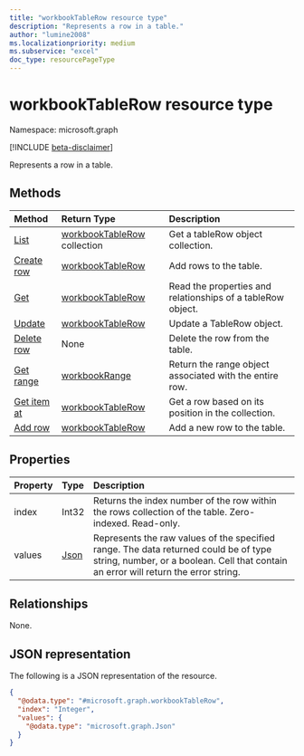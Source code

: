 ```yaml
---
title: "workbookTableRow resource type"
description: "Represents a row in a table."
author: "lumine2008"
ms.localizationpriority: medium
ms.subservice: "excel"
doc_type: resourcePageType
---
```


# workbookTableRow resource type

Namespace: microsoft.graph

[!INCLUDE [beta-disclaimer](../../includes/beta-disclaimer.md)]

Represents a row in a table.


## Methods

| Method		   | Return Type	|Description|
|:---------------|:--------|:----------|
|[List](../api/tablerow-list.md) | [workbookTableRow](workbooktablerow.md) collection |Get a tableRow object collection. |
|[Create row](../api/table-post-rows.md)|[workbookTableRow](workbooktablerow.md)|Add rows to the table.|
|[Get](../api/tablerow-get.md) | [workbookTableRow](workbooktablerow.md) |Read the properties and relationships of a tableRow object.|
|[Update](../api/tablerow-update.md) | [workbookTableRow](workbooktablerow.md)	|Update a TableRow object. |
|[Delete row](../api/tablerow-delete.md)|None|Delete the row from the table.|
|[Get range](../api/tablerow-range.md)|[workbookRange](workbookrange.md)|Return the range object associated with the entire row.|
|[Get item at](../api/tablerowcollection-itemat.md)|[workbookTableRow](workbooktablerow.md)|Get a row based on its position in the collection.|
|[Add row](../api/tablerowcollection-add.md)|[workbookTableRow](workbooktablerow.md)|Add a new row to the table.|

## Properties
| Property	   | Type	|Description|
|:---------------|:--------|:----------|
|index|Int32|Returns the index number of the row within the rows collection of the table. Zero-indexed. Read-only.|
|values|[Json](../resources/json.md)|Represents the raw values of the specified range. The data returned could be of type string, number, or a boolean. Cell that contain an error will return the error string.|

## Relationships
None.


## JSON representation

The following is a JSON representation of the resource.

<!-- {
  "blockType": "resource",
  "@odata.type": "microsoft.graph.workbookTableRow",
  "openType": false
}
-->
``` json
{
  "@odata.type": "#microsoft.graph.workbookTableRow",
  "index": "Integer",
  "values": {
    "@odata.type": "microsoft.graph.Json"
  }
}
```

<!-- uuid: 8fcb5dbc-d5aa-4681-8e31-b001d5168d79
2015-10-25 14:57:30 UTC -->
<!--
{
  "type": "#page.annotation",
  "description": "TableRow resource",
  "keywords": "",
  "section": "documentation",
  "tocPath": "",
  "suppressions": []
}
-->


